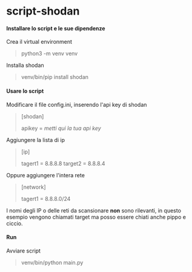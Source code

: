 # script-shodan
<h4>Installare lo script e le sue dipendenze</h4>

Crea il virtual environment
>python3 -m venv venv

Installa shodan
>venv/bin/pip install shodan

<h4>Usare lo script</h4>

Modificare il file config.ini, inserendo l'api key di shodan
>[shodan]
>
>apikey = *metti qui la tua api key*

Aggiungere la lista di ip 
> [ip]
>
> tagert1 = 8.8.8.8
> target2 = 8.8.8.4

Oppure aggiungere l'intera rete
>[network]
>
> tagert1 = 8.8.8.0/24

I nomi degli IP o delle reti da scansionare **non** sono rilevanti, in questo esempio vengono chiamati target ma posso essere chiati anche pippo e ciccio.

<h4> Run </h4>

Avviare script
>venv/bin/python main.py
